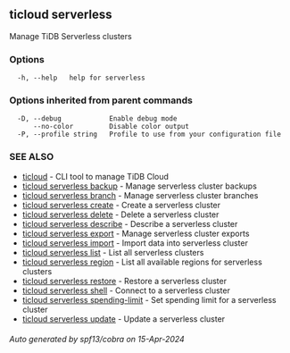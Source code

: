 ## ticloud serverless

Manage TiDB Serverless clusters

### Options

```
  -h, --help   help for serverless
```

### Options inherited from parent commands

```
  -D, --debug            Enable debug mode
      --no-color         Disable color output
  -P, --profile string   Profile to use from your configuration file
```

### SEE ALSO

* [ticloud](ticloud.md)	 - CLI tool to manage TiDB Cloud
* [ticloud serverless backup](ticloud_serverless_backup.md)	 - Manage serverless cluster backups
* [ticloud serverless branch](ticloud_serverless_branch.md)	 - Manage serverless cluster branches
* [ticloud serverless create](ticloud_serverless_create.md)	 - Create a serverless cluster
* [ticloud serverless delete](ticloud_serverless_delete.md)	 - Delete a serverless cluster
* [ticloud serverless describe](ticloud_serverless_describe.md)	 - Describe a serverless cluster
* [ticloud serverless export](ticloud_serverless_export.md)	 - Manage serverless cluster exports
* [ticloud serverless import](ticloud_serverless_import.md)	 - Import data into serverless cluster
* [ticloud serverless list](ticloud_serverless_list.md)	 - List all serverless clusters
* [ticloud serverless region](ticloud_serverless_region.md)	 - List all available regions for serverless clusters
* [ticloud serverless restore](ticloud_serverless_restore.md)	 - Restore a serverless cluster
* [ticloud serverless shell](ticloud_serverless_shell.md)	 - Connect to a serverless cluster
* [ticloud serverless spending-limit](ticloud_serverless_spending-limit.md)	 - Set spending limit for a serverless cluster
* [ticloud serverless update](ticloud_serverless_update.md)	 - Update a serverless cluster

###### Auto generated by spf13/cobra on 15-Apr-2024

